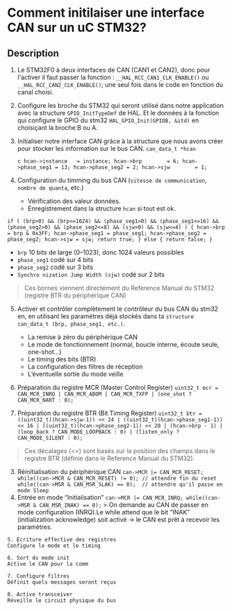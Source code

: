 # Comment initilaiser une interface CAN sur un uC STM32?

## Description

1. Le STM32F0 à deux interfaces de CAN (CAN1 et CAN2), donc pour l'activer il faut passer la fonction : 
`__HAL_RCC_CAN1_CLK_ENABLE()` ou `__HAL_RCC_CAN2_CLK_ENABLE()`; une seul fois dans le code en fonction du canal choisi.
2. Configure les broche du STM32 qui seront utilisé dans notre application avec la structure `GPIO_InitTypeDef` de HAL. Et le données à la fonction qui configure le GPIO du stm32 `HAL_GPIO_Init(GPIOB, &itd)` en choisiçant la broche B ou A.
3. Initialiser notre interface CAN grâce à la structure que nous avons créer pour stocker les information sur le bus CAN.
`can_data_t *hcan`
  
   ``c
    hcan->instance   = instance;
	hcan->brp        = 6;
	hcan->phase_seg1 = 13;
	hcan->phase_seg2 = 2;
	hcan->sjw        = 1;
    ``

4. Configuration du timming du bus CAN (`vitesse de communication`, `nombre de quanta`, etc.)
    - Vérification des  valeur données.
    - Enregistrement dans la structure `hcan` si tout est ok.

``
if ( (brp>0) && (brp<=1024)
	  && (phase_seg1>0) && (phase_seg1<=16)
	  && (phase_seg2>0) && (phase_seg2<=8)
	  && (sjw>0) && (sjw<=4)
	) {
		hcan->brp = brp & 0x3FF;
		hcan->phase_seg1 = phase_seg1;
		hcan->phase_seg2 = phase_seg2;
		hcan->sjw = sjw;
		return true;
	} else {
		return false;
}
``
* `brp` 10 bits de large (0–1023), donc 1024 valeurs possibles
* `phase_seg1` codé sur 4 bits
* `phase_seg2` codé sur 3 bits
* `Synchro nization Jump Width (sjw)` codé sur 2 bits

> Ces bornes viennent directement du Reference Manual du STM32 (registre BTR du périphérique CAN)

5. Activer et contrôler complètement le contrôleur du bus CAN du stm32 en, en utilisant les paramètres déjà stockés dans ta `structure can_data_t (brp, phase_seg1, etc.)`.
    - La remise à zéro du périphérique CAN
    - Le mode de fonctionnement (normal, boucle interne, écoute seule, one-shot…)
    - Le timing des bits (BTR)
    - La configuration des filtres de réception
    - L’éventuelle sortie du mode veille

  1. Préparation du registre MCR (Master Control Register)
``
uint32_t mcr = CAN_MCR_INRQ
             | CAN_MCR_ABOM
             | CAN_MCR_TXFP
             | (one_shot ? CAN_MCR_NART : 0);
``
 2. Préparation du registre BTR (Bit Timing Register)
 ``
 uint32_t btr = ((uint32_t)(hcan->sjw-1)) << 24
             | ((uint32_t)(hcan->phase_seg1-1)) << 16
             | ((uint32_t)(hcan->phase_seg2-1)) << 20
             | (hcan->brp - 1)
             | (loop_back ? CAN_MODE_LOOPBACK : 0)
             | (listen_only ? CAN_MODE_SILENT : 0);
``
> Ces décalages (<<) sont basés sur la position des champs dans le registre BTR (définie dans le Reference Manual du STM32).

   3. Réinitialisation du périphérique CAN
    ``
    can->MCR |= CAN_MCR_RESET;
    while((can->MCR & CAN_MCR_RESET) != 0); // attendre fin du reset
    while((can->MSR & CAN_MSR_SLAK) == 0);  // attendre qu'il passe en mode Sleep
    ``
   4. Entrée en mode “Initialisation”
    ``can->MCR |= CAN_MCR_INRQ;
    while((can->MSR & CAN_MSR_INAK) == 0);``
    > On demande au CAN de passer en mode configuration (INRQ).Le while attend que le bit “INAK” (initialization acknowledge) soit activé → le CAN est prêt à recevoir les paramètres.

    5. Écriture effective des registres 
    Configure le mode et le timing

    6. Sort du mode init
    Active le CAN pour la comm

    7. Configure filtres
    Définit quels messages seront reçus
    
    8. Active transceiver
    Réveille le circuit physique du bus
 
